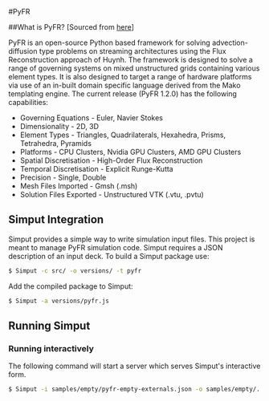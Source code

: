 #PyFR

##What is PyFR?
[Sourced from [here](http://www.pyfr.org/#overview)]

PyFR is an open-source Python based framework for solving advection-diffusion type problems on streaming architectures using the Flux Reconstruction approach of Huynh. The framework is designed to solve a range of governing systems on mixed unstructured grids containing various element types. It is also designed to target a range of hardware platforms via use of an in-built domain specific language derived from the Mako templating engine. The current release (PyFR 1.2.0) has the following capabilities:

- Governing Equations - Euler, Navier Stokes
- Dimensionality - 2D, 3D
- Element Types - Triangles, Quadrilaterals, Hexahedra, Prisms, Tetrahedra, Pyramids
- Platforms - CPU Clusters, Nvidia GPU Clusters, AMD GPU Clusters
- Spatial Discretisation - High-Order Flux Reconstruction
- Temporal Discretisation - Explicit Runge-Kutta
- Precision - Single, Double
- Mesh Files Imported - Gmsh (.msh)
- Solution Files Exported - Unstructured VTK (.vtu, .pvtu)

## Simput Integration
Simput provides a simple way to write simulation input files. This project is meant to manage PyFR simulation code. Simput requires a JSON description of an input deck. To build a Simput package use:

```sh
$ Simput -c src/ -o versions/ -t pyfr
```

Add the compiled package to Simput:

```sh
$ Simput -a versions/pyfr.js
```

## Running Simput

### Running interactively
The following command will start a server which serves Simput's interactive form.

```sh
$ Simput -i samples/empty/pyfr-empty-externals.json -o samples/empty/.
```
